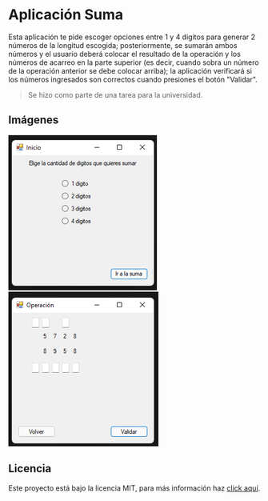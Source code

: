 # Aplicación Suma

Esta aplicación te pide escoger opciones entre 1 y 4 digitos para generar 2 números de la longitud escogida; posteriormente, se sumarán ambos números y el usuario deberá colocar el resultado de la operación y los números de acarreo en la parte superior (es decir, cuando sobra un número de la operación anterior se debe colocar arriba); la aplicación verificará si los números ingresados son correctos cuando presiones el botón "Validar".

> Se hizo como parte de una tarea para la universidad.

## Imágenes

![Página de Inicio](./screenshots/home_page.png)
![Página de Operaciones](./screenshots/operation_page.png)

## Licencia

Este proyecto está bajo la licencia MIT, para más información haz [click aquí](./LICENSE).
